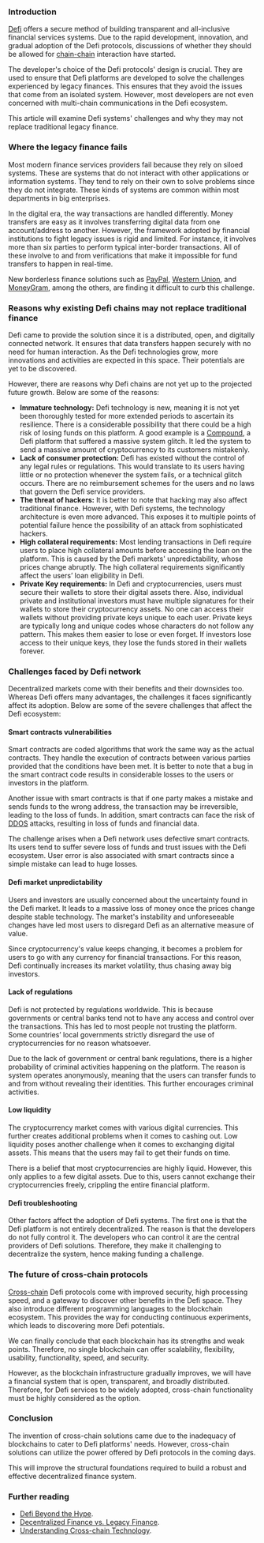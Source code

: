 ﻿### Introduction
[Defi](https://www.coinbase.com/learn/crypto-basics/what-is-defi) offers a secure method of building transparent and all-inclusive financial services systems. Due to the rapid development, innovation, and gradual adoption of the Defi protocols, discussions of whether they should be allowed for [chain-chain](https://coinmarketcap.com/alexandria/glossary/cross-chain-communication) interaction have started.

The developer's choice of the Defi protocols' design is crucial. They are used to ensure that Defi platforms are developed to solve the challenges experienced by legacy finances. This ensures that they avoid the issues that come from an isolated system. However, most developers are not even concerned with multi-chain communications in the Defi ecosystem.

This article will examine Defi systems' challenges and why they may not replace traditional legacy finance.

### Where the legacy finance fails
Most modern finance services providers fail because they rely on siloed systems. These are systems that do not interact with other applications or information systems. They tend to rely on their own to solve problems since they do not integrate. These kinds of systems are common within most departments in big enterprises.

In the digital era, the way transactions are handled differently. Money transfers are easy as it involves transferring digital data from one account/address to another. However, the framework adopted by financial institutions to fight legacy issues is rigid and limited. For instance, it involves more than six parties to perform typical inter-border transactions. All of these involve to and from verifications that make it impossible for fund transfers to happen in real-time.

New borderless finance solutions such as [PayPal](https://www.paypal.com/ke/home), [Western Union](https://www.westernunion.com/ke/en/home.html), and [MoneyGram](https://www.moneygram.com/mgo/us/en/), among the others, are finding it difficult to curb this challenge.

### Reasons why existing Defi chains may not replace traditional finance
Defi came to provide the solution since it is a distributed, open, and digitally connected network. It ensures that data transfers happen securely with no need for human interaction. As the Defi technologies grow, more innovations and activities are expected in this space. Their potentials are yet to be discovered.

However, there are reasons why Defi chains are not yet up to the projected future growth. Below are some of the reasons:
- **Immature technology:** Defi technology is new, meaning it is not yet been thoroughly tested for more extended periods to ascertain its resilience. There is a considerable possibility that there could be a high risk of losing funds on this platform. A good example is a [Compound](https://compound.finance/), a Defi platform that suffered a massive system glitch. It led the system to send a massive amount of cryptocurrency to its customers mistakenly.
- **Lack of consumer protection:** Defi has existed without the control of any legal rules or regulations. This would translate to its users having little or no protection whenever the system fails, or a technical glitch occurs. There are no reimbursement schemes for the users and no laws that govern the Defi service providers.
- **The threat of hackers:** It is better to note that hacking may also affect traditional finance. However, with Defi systems, the technology architecture is even more advanced. This exposes it to multiple points of potential failure hence the possibility of an attack from sophisticated hackers.
- **High collateral requirements:** Most lending transactions in Defi require users to place high collateral amounts before accessing the loan on the platform. This is caused by the Defi markets' unpredictability, whose prices change abruptly. The high collateral requirements significantly affect the users’ loan eligibility in Defi.
- **Private Key requirements:** In Defi and cryptocurrencies, users must secure their wallets to store their digital assets there. Also, individual private and institutional investors must have multiple signatures for their wallets to store their cryptocurrency assets. No one can access their wallets without providing private keys unique to each user. Private keys are typically long and unique codes whose characters do not follow any pattern. This makes them easier to lose or even forget. If investors lose access to their unique keys, they lose the funds stored in their wallets forever.

### Challenges faced by Defi network
Decentralized markets come with their benefits and their downsides too. Whereas Defi offers many advantages, the challenges it faces significantly affect its adoption. Below are some of the severe challenges that affect the Defi ecosystem:
#### Smart contracts vulnerabilities
Smart contracts are coded algorithms that work the same way as the actual contracts. They handle the execution of contracts between various parties provided that the conditions have been met. It is better to note that a bug in the smart contract code results in considerable losses to the users or investors in the platform.

Another issue with smart contracts is that if one party makes a mistake and sends funds to the wrong address, the transaction may be irreversible, leading to the loss of funds. In addition, smart contracts can face the risk of [DDOS](https://www.cloudflare.com/learning/ddos/what-is-a-ddos-attack/) attacks, resulting in loss of funds and financial data.

The challenge arises when a Defi network uses defective smart contracts. Its users tend to suffer severe loss of funds and trust issues with the Defi ecosystem. User error is also associated with smart contracts since a simple mistake can lead to huge losses.

#### Defi market unpredictability
Users and investors are usually concerned about the uncertainty found in the Defi market. It leads to a massive loss of money once the prices change despite stable technology. The market's instability and unforeseeable changes have led most users to disregard Defi as an alternative measure of value.

Since cryptocurrency's value keeps changing, it becomes a problem for users to go with any currency for financial transactions. For this reason, Defi continually increases its market volatility, thus chasing away big investors.

#### Lack of regulations
Defi is not protected by regulations worldwide. This is because governments or central banks tend not to have any access and control over the transactions. This has led to most people not trusting the platform. Some countries’ local governments strictly disregard the use of cryptocurrencies for no reason whatsoever.

Due to the lack of government or central bank regulations, there is a higher probability of criminal activities happening on the platform. The reason is system operates anonymously, meaning that the users can transfer funds to and from without revealing their identities. This further encourages criminal activities.

#### Low liquidity
The cryptocurrency market comes with various digital currencies. This further creates additional problems when it comes to cashing out. Low liquidity poses another challenge when it comes to exchanging digital assets. This means that the users may fail to get their funds on time.

There is a belief that most cryptocurrencies are highly liquid. However, this only applies to a few digital assets. Due to this, users cannot exchange their cryptocurrencies freely, crippling the entire financial platform.

#### Defi troubleshooting
Other factors affect the adoption of Defi systems. The first one is that the Defi platform is not entirely decentralized. The reason is that the developers do not fully control it. The developers who can control it are the central providers of Defi solutions. Therefore, they make it challenging to decentralize the system, hence making funding a challenge.

### The future of cross-chain protocols
[Cross-chain](https://www.cnbctv18.com/cryptocurrency/explained--what-is-cross-chain-protocol-and-why-is-it-important-12151502.htm) Defi protocols come with improved security, high processing speed, and a gateway to discover other benefits in the Defi space. They also introduce different programming languages to the blockchain ecosystem. This provides the way for conducting continuous experiments, which leads to discovering more Defi potentials.

We can finally conclude that each blockchain has its strengths and weak points. Therefore, no single blockchain can offer scalability, flexibility, usability, functionality, speed, and security.

However, as the blockchain infrastructure gradually improves, we will have a financial system that is open, transparent, and broadly distributed. Therefore, for Defi services to be widely adopted, cross-chain functionality must be highly considered as the option.

### Conclusion
The invention of cross-chain solutions came due to the inadequacy of blockchains to cater to Defi platforms' needs. However, cross-chain solutions can utilize the power offered by Defi protocols in the coming days. 

This will improve the structural foundations required to build a robust and effective decentralized finance system.

### Further reading
- [Defi Beyond the Hype](https://wifpr.wharton.upenn.edu/wp-content/uploads/2021/05/DeFi-Beyond-the-Hype.pdf).
- [Decentralized Finance vs. Legacy Finance](https://medium.com/startuptoken/decentralized-finance-vs-legacy-finance-30dcb692bddc).
- [Understanding Cross-chain Technology](https://www.leewayhertz.com/blockchain-interoperability-crosschain-technology/).